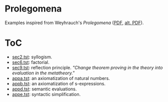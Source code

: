 # Prolegomena

Examples inspired from Weyhrauch's _Prolegomena_ ([PDF](https://apps.dtic.mil/dtic/tr/fulltext/u2/a065698.pdf), [alt. PDF](https://pdfs.semanticscholar.org/07b8/2b58e1fd76540cf2217ed4537136855685d5.pdf)).

# ToC

- [sec2.tst](sec2.tst): syllogism.
- [sec6.tst](sec6.tst): factorial.
- [sec9.tst](sec9.tst): reflection principle. _"Change theorem proving in the theory into evaluation in the metatheory."_
- [appa.tst](appa.tst): an axiomatization of natural numbers.
- [appb.tst](appb.tst): an axiomatization of s-expressions.
- [appd.tst](appd.tst): semantic evaluations.
- [appe.tst](appe.tst): syntactic simplification.

